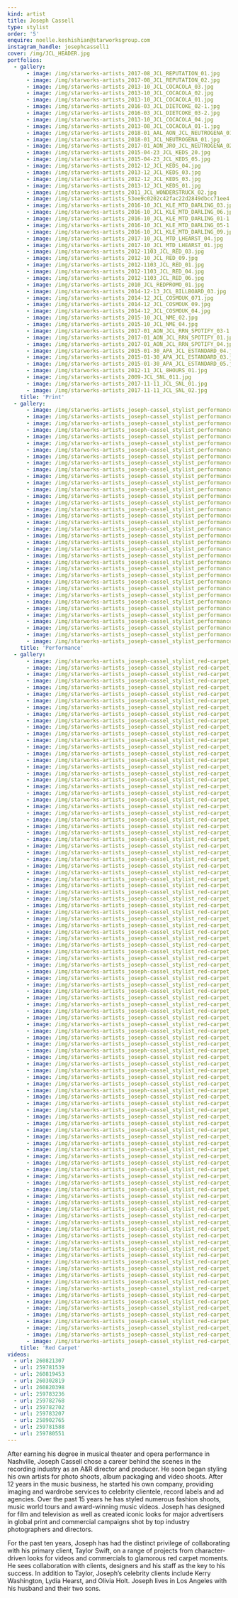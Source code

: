 ```yaml
---
kind: artist
title: Joseph Cassell
type: stylist
order: '5'
enquire: noelle.keshishian@starworksgroup.com
instagram_handle: josephcassell1
cover: /img/JCL_HEADER.jpg
portfolios:
  - gallery:
      - image: /img/starworks-artists_2017-08_JCL_REPUTATION_01.jpg
      - image: /img/starworks-artists_2017-08_JCL_REPUTATION_02.jpg
      - image: /img/starworks-artists_2013-10_JCL_COCACOLA_03.jpg
      - image: /img/starworks-artists_2013-10_JCL_COCACOLA_02.jpg
      - image: /img/starworks-artists_2013-10_JCL_COCACOLA_01.jpg
      - image: /img/starworks-artists_2016-03_JCL_DIETCOKE_02-1.jpg
      - image: /img/starworks-artists_2016-03_JCL_DIETCOKE_03-2.jpg
      - image: /img/starworks-artists_2013-10_JCL_COCACOLA_04.jpg
      - image: /img/starworks-artists_2013-08_JCL_COCACOLA_01-1.jpg
      - image: /img/starworks-artists_2018-01_AAL_AON_JCL_NEUTROGENA_01.jpg
      - image: /img/starworks-artists_2018-01_JCL_NEUTROGENA_01.jpg
      - image: /img/starworks-artists_2017-01_AON_JRO_JCL_NEUTROGENA_02.jpg
      - image: /img/starworks-artists_2015-04-23_JCL_KEDS_20.jpg
      - image: /img/starworks-artists_2015-04-23_JCL_KEDS_05.jpg
      - image: /img/starworks-artists_2012-12_JCL_KEDS_04.jpg
      - image: /img/starworks-artists_2013-12_JCL_KEDS_03.jpg
      - image: /img/starworks-artists_2012-12_JCL_KEDS_03.jpg
      - image: /img/starworks-artists_2013-12_JCL_KEDS_01.jpg
      - image: /img/starworks-artists_2011_JCL_WONDERSTRUCK_02.jpg
      - image: /img/starworks-artists_53ee9c0202c42fac22d2849dbcc71ee4.jpg
      - image: /img/starworks-artists_2016-10_JCL_KLE_MTD_DARLING_03.jpg
      - image: /img/starworks-artists_2016-10_JCL_KLE_MTD_DARLING_06.jpg
      - image: /img/starworks-artists_2016-10_JCL_KLE_MTD_DARLING_01-1.jpg
      - image: /img/starworks-artists_2016-10_JCL_KLE_MTD_DARLING_05-1.jpg
      - image: /img/starworks-artists_2016-10_JCL_KLE_MTD_DARLING_09.jpg
      - image: /img/starworks-artists_2017-10_JCL_MTD_LHEARST_04.jpg
      - image: /img/starworks-artists_2017-10_JCL_MTD_LHEARST_01.jpg
      - image: /img/starworks-artists_2012-1103_JCL_RED_03.jpg
      - image: /img/starworks-artists_2012-10_JCL_RED_09.jpg
      - image: /img/starworks-artists_2012-1103_JCL_RED_01.jpg
      - image: /img/starworks-artists_2012-1103_JCL_RED_04.jpg
      - image: /img/starworks-artists_2012-1103_JCL_RED_06.jpg
      - image: /img/starworks-artists_2010_JCL_REDPROMO_01.jpg
      - image: /img/starworks-artists_2014-12-13_JCL_BILLBOARD_03.jpg
      - image: /img/starworks-artists_2014-12_JCL_COSMOUK_071.jpg
      - image: /img/starworks-artists_2014-12_JCL_COSMOUK_09.jpg
      - image: /img/starworks-artists_2014-12_JCL_COSMOUK_04.jpg
      - image: /img/starworks-artists_2015-10_JCL_NME_02.jpg
      - image: /img/starworks-artists_2015-10_JCL_NME_04.jpg
      - image: /img/starworks-artists_2017-01_AON_JCL_RRN_SPOTIFY_03-1.jpg
      - image: /img/starworks-artists_2017-01_AON_JCL_RRN_SPOTIFY_01.jpg
      - image: /img/starworks-artists_2017-01_AON_JCL_RRN_SPOTIFY_04.jpg
      - image: /img/starworks-artists_2015-01-30_APA_JCL_ESTANDARD_04.jpg
      - image: /img/starworks-artists_2015-01-30_APA_JCL_ESTANDARD_03.jpg
      - image: /img/starworks-artists_2015-01-30_APA_JCL_ESTANDARD_05.jpg
      - image: /img/starworks-artists_2012-11_JCL_8HOURS_01.jpg
      - image: /img/starworks-artists_2009-JCL_SNL_011.jpg
      - image: /img/starworks-artists_2017-11-11_JCL_SNL_01.jpg
      - image: /img/starworks-artists_2017-11-11_JCL_SNL_02.jpg
    title: 'Print'
  - gallery:
      - image: /img/starworks-artists_joseph-cassel_stylist_performance_01.jpg
      - image: /img/starworks-artists_joseph-cassel_stylist_performance_02.jpg
      - image: /img/starworks-artists_joseph-cassel_stylist_performance_03.jpg
      - image: /img/starworks-artists_joseph-cassel_stylist_performance_04.jpg
      - image: /img/starworks-artists_joseph-cassel_stylist_performance_05.jpg
      - image: /img/starworks-artists_joseph-cassel_stylist_performance_06.jpg
      - image: /img/starworks-artists_joseph-cassel_stylist_performance_07.jpg
      - image: /img/starworks-artists_joseph-cassel_stylist_performance_08.jpg
      - image: /img/starworks-artists_joseph-cassel_stylist_performance_09.jpg
      - image: /img/starworks-artists_joseph-cassel_stylist_performance_10.jpg
      - image: /img/starworks-artists_joseph-cassel_stylist_performance_11.jpg
      - image: /img/starworks-artists_joseph-cassel_stylist_performance_12.jpg
      - image: /img/starworks-artists_joseph-cassel_stylist_performance_13.jpg
      - image: /img/starworks-artists_joseph-cassel_stylist_performance_14.jpg
      - image: /img/starworks-artists_joseph-cassel_stylist_performance_15.jpg
      - image: /img/starworks-artists_joseph-cassel_stylist_performance_16.jpg
      - image: /img/starworks-artists_joseph-cassel_stylist_performance_17.jpg
      - image: /img/starworks-artists_joseph-cassel_stylist_performance_18.jpg
      - image: /img/starworks-artists_joseph-cassel_stylist_performance_19.jpg
      - image: /img/starworks-artists_joseph-cassel_stylist_performance_20.jpg
      - image: /img/starworks-artists_joseph-cassel_stylist_performance_21.jpg
      - image: /img/starworks-artists_joseph-cassel_stylist_performance_22.jpg
      - image: /img/starworks-artists_joseph-cassel_stylist_performance_23.jpg
      - image: /img/starworks-artists_joseph-cassel_stylist_performance_24.jpg
      - image: /img/starworks-artists_joseph-cassel_stylist_performance_25.jpg
      - image: /img/starworks-artists_joseph-cassel_stylist_performance_26.jpg
      - image: /img/starworks-artists_joseph-cassel_stylist_performance_27.jpg
      - image: /img/starworks-artists_joseph-cassel_stylist_performance_28.jpg
      - image: /img/starworks-artists_joseph-cassel_stylist_performance_29.jpg
      - image: /img/starworks-artists_joseph-cassel_stylist_performance_30.jpg
      - image: /img/starworks-artists_joseph-cassel_stylist_performance_31.jpg
      - image: /img/starworks-artists_joseph-cassel_stylist_performance_32.jpg
      - image: /img/starworks-artists_joseph-cassel_stylist_performance_33.jpg
      - image: /img/starworks-artists_joseph-cassel_stylist_performance_34.jpg
      - image: /img/starworks-artists_joseph-cassel_stylist_performance_35.jpg
      - image: /img/starworks-artists_joseph-cassel_stylist_performance_36.jpg
    title: 'Performance'
  - gallery:
      - image: /img/starworks-artists_joseph-cassel_stylist_red-carpet_001.jpg
      - image: /img/starworks-artists_joseph-cassel_stylist_red-carpet_002.jpg
      - image: /img/starworks-artists_joseph-cassel_stylist_red-carpet_003.jpg
      - image: /img/starworks-artists_joseph-cassel_stylist_red-carpet_004.jpg
      - image: /img/starworks-artists_joseph-cassel_stylist_red-carpet_005.jpg
      - image: /img/starworks-artists_joseph-cassel_stylist_red-carpet_006.jpg
      - image: /img/starworks-artists_joseph-cassel_stylist_red-carpet_007.jpg
      - image: /img/starworks-artists_joseph-cassel_stylist_red-carpet_008.jpg
      - image: /img/starworks-artists_joseph-cassel_stylist_red-carpet_009.jpg
      - image: /img/starworks-artists_joseph-cassel_stylist_red-carpet_010.jpg
      - image: /img/starworks-artists_joseph-cassel_stylist_red-carpet_011.jpg
      - image: /img/starworks-artists_joseph-cassel_stylist_red-carpet_012.jpg
      - image: /img/starworks-artists_joseph-cassel_stylist_red-carpet_013.jpg
      - image: /img/starworks-artists_joseph-cassel_stylist_red-carpet_014.jpg
      - image: /img/starworks-artists_joseph-cassel_stylist_red-carpet_015.jpg
      - image: /img/starworks-artists_joseph-cassel_stylist_red-carpet_016.jpg
      - image: /img/starworks-artists_joseph-cassel_stylist_red-carpet_017.jpg
      - image: /img/starworks-artists_joseph-cassel_stylist_red-carpet_018.jpg
      - image: /img/starworks-artists_joseph-cassel_stylist_red-carpet_019.jpg
      - image: /img/starworks-artists_joseph-cassel_stylist_red-carpet_020.jpg
      - image: /img/starworks-artists_joseph-cassel_stylist_red-carpet_021.jpg
      - image: /img/starworks-artists_joseph-cassel_stylist_red-carpet_022.jpg
      - image: /img/starworks-artists_joseph-cassel_stylist_red-carpet_023.jpg
      - image: /img/starworks-artists_joseph-cassel_stylist_red-carpet_024.jpg
      - image: /img/starworks-artists_joseph-cassel_stylist_red-carpet_025.jpg
      - image: /img/starworks-artists_joseph-cassel_stylist_red-carpet_026.jpg
      - image: /img/starworks-artists_joseph-cassel_stylist_red-carpet_027.jpg
      - image: /img/starworks-artists_joseph-cassel_stylist_red-carpet_028.jpg
      - image: /img/starworks-artists_joseph-cassel_stylist_red-carpet_029.jpg
      - image: /img/starworks-artists_joseph-cassel_stylist_red-carpet_030.jpg
      - image: /img/starworks-artists_joseph-cassel_stylist_red-carpet_031.jpg
      - image: /img/starworks-artists_joseph-cassel_stylist_red-carpet_032.jpg
      - image: /img/starworks-artists_joseph-cassel_stylist_red-carpet_033.jpg
      - image: /img/starworks-artists_joseph-cassel_stylist_red-carpet_034.jpg
      - image: /img/starworks-artists_joseph-cassel_stylist_red-carpet_035.jpg
      - image: /img/starworks-artists_joseph-cassel_stylist_red-carpet_036.jpg
      - image: /img/starworks-artists_joseph-cassel_stylist_red-carpet_037.jpg
      - image: /img/starworks-artists_joseph-cassel_stylist_red-carpet_038.jpg
      - image: /img/starworks-artists_joseph-cassel_stylist_red-carpet_039.jpg
      - image: /img/starworks-artists_joseph-cassel_stylist_red-carpet_040.jpg
      - image: /img/starworks-artists_joseph-cassel_stylist_red-carpet_041.jpg
      - image: /img/starworks-artists_joseph-cassel_stylist_red-carpet_042.jpg
      - image: /img/starworks-artists_joseph-cassel_stylist_red-carpet_043.jpg
      - image: /img/starworks-artists_joseph-cassel_stylist_red-carpet_044.jpg
      - image: /img/starworks-artists_joseph-cassel_stylist_red-carpet_045.jpg
      - image: /img/starworks-artists_joseph-cassel_stylist_red-carpet_046.jpg
      - image: /img/starworks-artists_joseph-cassel_stylist_red-carpet_047.jpg
      - image: /img/starworks-artists_joseph-cassel_stylist_red-carpet_048.jpg
      - image: /img/starworks-artists_joseph-cassel_stylist_red-carpet_049.jpg
      - image: /img/starworks-artists_joseph-cassel_stylist_red-carpet_050.jpg
      - image: /img/starworks-artists_joseph-cassel_stylist_red-carpet_051.jpg
      - image: /img/starworks-artists_joseph-cassel_stylist_red-carpet_052.jpg
      - image: /img/starworks-artists_joseph-cassel_stylist_red-carpet_053.jpg
      - image: /img/starworks-artists_joseph-cassel_stylist_red-carpet_054.jpg
      - image: /img/starworks-artists_joseph-cassel_stylist_red-carpet_055.jpg
      - image: /img/starworks-artists_joseph-cassel_stylist_red-carpet_056.jpg
      - image: /img/starworks-artists_joseph-cassel_stylist_red-carpet_057.jpg
      - image: /img/starworks-artists_joseph-cassel_stylist_red-carpet_058.jpg
      - image: /img/starworks-artists_joseph-cassel_stylist_red-carpet_059.jpg
      - image: /img/starworks-artists_joseph-cassel_stylist_red-carpet_060.jpg
      - image: /img/starworks-artists_joseph-cassel_stylist_red-carpet_061.jpg
      - image: /img/starworks-artists_joseph-cassel_stylist_red-carpet_062.jpg
      - image: /img/starworks-artists_joseph-cassel_stylist_red-carpet_063.jpg
      - image: /img/starworks-artists_joseph-cassel_stylist_red-carpet_064.jpg
      - image: /img/starworks-artists_joseph-cassel_stylist_red-carpet_065.jpg
      - image: /img/starworks-artists_joseph-cassel_stylist_red-carpet_066.jpg
      - image: /img/starworks-artists_joseph-cassel_stylist_red-carpet_067.jpg
      - image: /img/starworks-artists_joseph-cassel_stylist_red-carpet_068.jpg
      - image: /img/starworks-artists_joseph-cassel_stylist_red-carpet_069.jpg
      - image: /img/starworks-artists_joseph-cassel_stylist_red-carpet_070.jpg
      - image: /img/starworks-artists_joseph-cassel_stylist_red-carpet_071.jpg
      - image: /img/starworks-artists_joseph-cassel_stylist_red-carpet_072.jpg
      - image: /img/starworks-artists_joseph-cassel_stylist_red-carpet_073.jpg
      - image: /img/starworks-artists_joseph-cassel_stylist_red-carpet_074.jpg
      - image: /img/starworks-artists_joseph-cassel_stylist_red-carpet_075.jpg
      - image: /img/starworks-artists_joseph-cassel_stylist_red-carpet_076.jpg
      - image: /img/starworks-artists_joseph-cassel_stylist_red-carpet_077.jpg
      - image: /img/starworks-artists_joseph-cassel_stylist_red-carpet_078.jpg
      - image: /img/starworks-artists_joseph-cassel_stylist_red-carpet_079.jpg
      - image: /img/starworks-artists_joseph-cassel_stylist_red-carpet_080.jpg
      - image: /img/starworks-artists_joseph-cassel_stylist_red-carpet_081.jpg
      - image: /img/starworks-artists_joseph-cassel_stylist_red-carpet_082.jpg
      - image: /img/starworks-artists_joseph-cassel_stylist_red-carpet_083.jpg
      - image: /img/starworks-artists_joseph-cassel_stylist_red-carpet_084.jpg
      - image: /img/starworks-artists_joseph-cassel_stylist_red-carpet_085.jpg
      - image: /img/starworks-artists_joseph-cassel_stylist_red-carpet_086.jpg
      - image: /img/starworks-artists_joseph-cassel_stylist_red-carpet_087.jpg
      - image: /img/starworks-artists_joseph-cassel_stylist_red-carpet_088.jpg
      - image: /img/starworks-artists_joseph-cassel_stylist_red-carpet_089.jpg
      - image: /img/starworks-artists_joseph-cassel_stylist_red-carpet_090.jpg
      - image: /img/starworks-artists_joseph-cassel_stylist_red-carpet_091.jpg
      - image: /img/starworks-artists_joseph-cassel_stylist_red-carpet_092.jpg
      - image: /img/starworks-artists_joseph-cassel_stylist_red-carpet_093.jpg
      - image: /img/starworks-artists_joseph-cassel_stylist_red-carpet_094.jpg
      - image: /img/starworks-artists_joseph-cassel_stylist_red-carpet_095.jpg
      - image: /img/starworks-artists_joseph-cassel_stylist_red-carpet_096.jpg
      - image: /img/starworks-artists_joseph-cassel_stylist_red-carpet_097.jpg
      - image: /img/starworks-artists_joseph-cassel_stylist_red-carpet_098.jpg
      - image: /img/starworks-artists_joseph-cassel_stylist_red-carpet_099.jpg
      - image: /img/starworks-artists_joseph-cassel_stylist_red-carpet_100.jpg
      - image: /img/starworks-artists_joseph-cassel_stylist_red-carpet_101.jpg
      - image: /img/starworks-artists_joseph-cassel_stylist_red-carpet_102.jpg
      - image: /img/starworks-artists_joseph-cassel_stylist_red-carpet_103.jpg
      - image: /img/starworks-artists_joseph-cassel_stylist_red-carpet_104.jpg
    title: 'Red Carpet'
videos:
  - url: 260821307
  - url: 259781539
  - url: 260819453
  - url: 260302819
  - url: 260820398
  - url: 259783236
  - url: 259782768
  - url: 259782702
  - url: 259783207
  - url: 258902765
  - url: 259781588
  - url: 259780551
---
```

After earning his degree in musical theater and opera performance in Nashville, Joseph Cassell chose a career behind the scenes in the recording industry as an A&R director and producer. He soon began styling his own artists for photo shoots, album packaging and video shoots. After 12 years in the music business, he started his own company, providing imaging and wardrobe services to celebrity clientele, record labels and ad agencies. Over the past 15 years he has styled numerous fashion shoots, music world tours and award-winning music videos. Joseph has designed for film and television as well as created iconic looks for major advertisers in global print and commercial campaigns shot by top industry photographers and directors.

For the past ten years, Joseph has had the distinct privilege of collaborating with his primary client, Taylor Swift, on a range of projects from character-driven looks for videos and commercials to glamorous red carpet moments. He sees collaboration with clients, designers and his staff as the key to his success. In addition to Taylor, Joseph’s celebrity clients include Kerry Washington, Lydia Hearst, and Olivia Holt.
Joseph lives in Los Angeles with his husband and their two sons.
